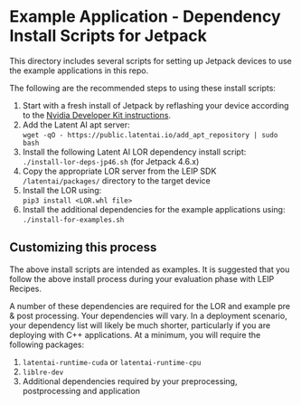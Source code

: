 # Example Application - Dependency Install Scripts for Jetpack
This directory includes several scripts for setting up Jetpack devices to use the example applications in this repo.

The following are the recommended steps to using these install scripts:

1. Start with a fresh install of Jetpack by reflashing your device according to the [Nvidia Developer Kit instructions](https://developer.nvidia.com/embedded/jetpack).
2. Add the Latent AI apt server:<br>
`wget -qO - https://public.latentai.io/add_apt_repository | sudo bash`
3. Install the following Latent AI LOR dependency install script:<br>
`./install-lor-deps-jp46.sh` (for Jetpack 4.6.x)<br>
4. Copy the appropriate LOR server from the LEIP SDK `/latentai/packages/` directory to the target device
5. Install the LOR using:<br>
`pip3 install <LOR.whl file>`
7. Install the additional dependencies for the example applications using:<br>
`./install-for-examples.sh`

## Customizing this process
The above install scripts are intended as examples.  It is suggested that you
follow the above install process during your evaluation phase with LEIP Recipes.


A number of these dependencies are required for the LOR and example pre & post processing. Your dependencies will vary.
In a deployment scenario, your dependency list will likely be much shorter, particularly if you are deploying with C++
applications.  At a minimum, you will require the following packages:

1. `latentai-runtime-cuda` or `latentai-runtime-cpu`
2. `liblre-dev`
3. Additional dependencies required by your preprocessing, postprocessing and application
